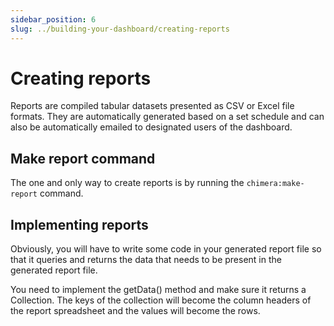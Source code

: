 ```yaml
---
sidebar_position: 6
slug: ../building-your-dashboard/creating-reports
---
```


# Creating reports
Reports are compiled tabular datasets presented as CSV or Excel file formats. They are automatically generated based on a set schedule and can also be automatically emailed to designated users of the dashboard.

## Make report command
The one and only way to create reports is by running the `chimera:make-report` command.

## Implementing reports
Obviously, you will have to write some code in your generated report file so that it queries and returns the data that needs to be present in the generated report file.

You need to implement the getData() method and make sure it returns a Collection. The keys of the collection will become the column headers of the report spreadsheet and the values will become the rows.